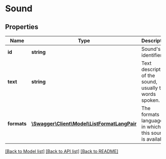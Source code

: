 # Sound

## Properties
Name | Type | Description | Notes
------------ | ------------- | ------------- | -------------
**id** | **string** | Sound&#39;s identifier. | [optional] 
**text** | **string** | Text description of the sound, usually the words spoken. | [optional] 
**formats** | [**\Swagger\Client\Model\ListFormatLangPair**](ListFormatLangPair.md) | The formats and languages in which this sound is available. | [optional] 

[[Back to Model list]](../README.md#documentation-for-models) [[Back to API list]](../README.md#documentation-for-api-endpoints) [[Back to README]](../README.md)


